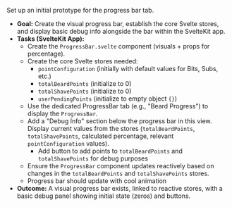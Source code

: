 Set up an initial prototype for the progress bar tab.

* **Goal:** Create the visual progress bar, establish the core Svelte stores, and display basic debug info alongside the bar within the SvelteKit app.
* **Tasks (SvelteKit App):**
    * Create the `ProgressBar.svelte` component (visuals + props for percentage).
    * Create the core Svelte stores needed:
        * `pointConfiguration` (initially with default values for Bits, Subs, etc.)
        * `totalBeardPoints` (initialize to 0)
        * `totalShavePoints` (initialize to 0)
        * `userPendingPoints` (initialize to empty object `{}`)
    * Use the dedicated ProgressBar tab (e.g., "Beard Progress") to display the `ProgressBar`.
    * Add a "Debug Info" section below the progress bar in this view. Display current values from the stores (`totalBeardPoints`, `totalShavePoints`, calculated percentage, relevant `pointConfiguration` values).
	  * Add button to add points to `totalBeardPoints` and `totalShavePoints` for debug purposes
    * Ensure the `ProgressBar` component updates reactively based on changes in the `totalBeardPoints` and `totalShavePoints` stores.
	* Progress bar should update with cool animation
* **Outcome:** A visual progress bar exists, linked to reactive stores, with a basic debug panel showing initial state (zeros) and buttons.

